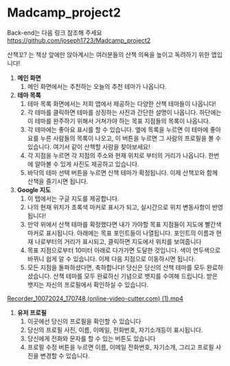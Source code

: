 # Madcamp_project2

Back-end는 다음 링크 참조해 주세요
https://github.com/joseph1723/Madcamp_project2


산책꼬? 는 책상 앞에만 앉아계시는 여러분들의 산책 의욕을 높이고 독려하기 위한 앱입니다!

1. **메인 화면** 
    1. 메인 화면에서는 추천하는 오늘의 추천 테마가 나옵니다. 
2. **테마 목록**
    1. 테마 목록 화면에서는 저희 앱에서 제공하는 다양한 산책 테마들이 나옵니다!
    2. 각 테마를 클릭하면 테마를 상징하는 사진과 간단한 설명이 나옵니다. 하단에는 이 테마를 완주하기 위해서 거쳐가야 하는 목표 지점들의 목록이 나옵니다. 
    3. 각 테마에는 좋아요 표시를 할 수 있습니다. 옆에 목록을 누르면 이 테마에 좋아요를 누른 사람들의 목록이 나오고, 이 버튼을 누르면 그 사람의 프로필을 볼 수 있습니다. 여기서 같이 산책할 사람을 찾아보세요!
    4. 각 지점을 누르면 각 지점의 주소와 현재 위치로 부터의 거리가 나옵니다.  한번에 알아볼 수 있게 사진도 제공하고 있습니다.
    5. 바닥의 테마 선택 버튼을 누르면 산책 테마가 확정됩니다. 이제 산책꼬와 함께 산책을 즐기시면 됩니다.
3. **Google 지도**
    1. 이 탭에서는 구글 지도를 제공합니다.
    2. 나의 현재 위치가 초록색 마커로 표시가 되고, 실시간으로 위치 변동사항이 반영됩니다!
    3. 만약 위에서 산책 테마를 확정했다면 내가 가야할 목표 지점들이 지도에 빨간색 마커로 표시됩니다. 아래에는 목표 포인트들이 나열됩니다. 포인트의 이름과 현재 나로부터의 거리가 표시되고, 클릭하면 지도에서 위치를 보여줍니다
    4. 목표 지점으로부터 10미터 아래로 다가가면 도달한 것입니다. 색이 연두색으로 바뀌니 쉽게 알 수 있습니다. 이제 다음 지점으로 이동하시면 됩니다.
    5. 모든 지점을 돌파하셨다면, 축하합니다! 당신은 당신의 산책 테마를 모두 완료하셨습니다. 산책 테마를 모두 완료하신 기념으로 뱃지를 수여해 드립니다. 받은 뱃지는 자신의 프로필에서 확인하실 수 있습니다.

[Recorder_10072024_170748 (online-video-cutter.com) (1).mp4](https://prod-files-secure.s3.us-west-2.amazonaws.com/f6cb388f-3934-47d6-9928-26d2e10eb0fc/2a892fa0-7289-4b3c-ab11-fd59113f47b2/Recorder_10072024_170748_(online-video-cutter.com)_(1).mp4)

1. **유저 프로필**
    1. 이곳에선 당신의 프로필을 확인할 수 있습니다
    2. 당신의 프로필 사진, 이름, 이메일, 전화번호, 자기소개등이 표시됩니다.
    3. 당신에게 전화와 문자를 할 수 있는 버튼도 있습니다
    4. 프로필 수정 버튼을 누르면 이름, 이메일 전화번호, 자기소개, 그리고 프로필 사진을 변경할 수 있습니다.
